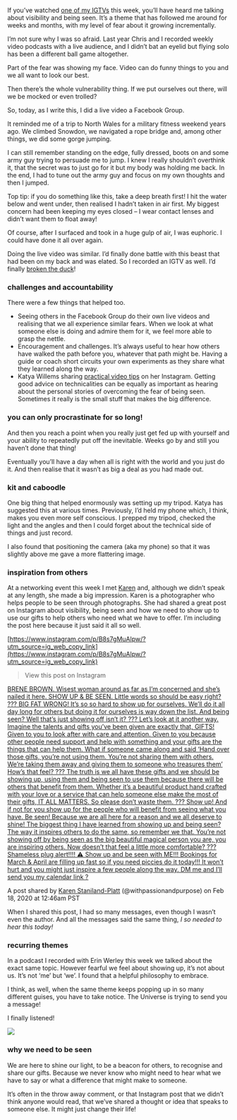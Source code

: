 If you’ve watched [one of my IGTVs](https://www.instagram.com/tv/B8yUh4aHTlo/?utm_source=ig_web_copy_link) this week, you’ll have heard me talking about visibility and being seen. It’s a theme that has followed me around for weeks and months, with my level of fear about it growing incrementally.

I’m not sure why I was so afraid. Last year Chris and I recorded weekly video podcasts with a live audience, and I didn’t bat an eyelid but flying solo has been a different ball game altogether.

Part of the fear was showing my face. Video can do funny things to you and we all want to look our best.

Then there’s the whole vulnerability thing. If we put ourselves out there, will we be mocked or even trolled?

So, today, as I write this, I did a live video a Facebook Group.

It reminded me of a trip to North Wales for a military fitness weekend years ago. We climbed Snowdon, we navigated a rope bridge and, among other things, we did some gorge jumping.

I can still remember standing on the edge, fully dressed, boots on and some army guy trying to persuade me to jump. I knew I really shouldn’t overthink it, that the secret was to just go for it but my body was holding me back. In the end, I had to tune out the army guy and focus on my own thoughts and then I jumped.

Top tip: if you do something like this, take a deep breath first! I hit the water below and went under, then realised I hadn’t taken in air first. My biggest concern had been keeping my eyes closed – I wear contact lenses and didn’t want them to float away!

Of course, after I surfaced and took in a huge gulp of air, I was euphoric. I could have done it all over again.

Doing the live video was similar. I’d finally done battle with this beast that had been on my back and was elated. So I recorded an IGTV as well. I’d finally [broken the duck](https://www.bloomsbury-international.com/student-ezone/idiom-of-the-week/111-break-your-duck/)!

### challenges and accountability

There were a few things that helped too.

-   Seeing others in the Facebook Group do their own live videos and realising that we all experience similar fears. When we look at what someone else is doing and admire them for it, we feel more able to grasp the nettle.
-   Encouragement and challenges. It’s always useful to hear how others have walked the path before you, whatever that path might be. Having a guide or coach short circuits your own experiments as they share what they learned along the way.
-   Katya Willems sharing [practical video tips](https://www.instagram.com/tv/B8gmpbgAhZb/?utm_source=ig_web_copy_link) on her Instagram. Getting good advice on technicalities can be equally as important as hearing about the personal stories of overcoming the fear of being seen. Sometimes it really is the small stuff that makes the big difference.

### you can only procrastinate for so long!

And then you reach a point when you really just get fed up with yourself and your ability to repeatedly put off the inevitable. Weeks go by and still you haven’t done that thing!

Eventually you’ll have a day when all is right with the world and you just do it. And then realise that it wasn’t as big a deal as you had made out.

### kit and caboodle

One big thing that helped enormously was setting up my tripod. Katya has suggested this at various times. Previously, I’d held my phone which, I think, makes you even more self conscious. I prepped my tripod, checked the light and the angles and then I could forget about the technical side of things and just record.

I also found that positioning the camera (aka my phone) so that it was slightly above me gave a more flattering image.

### inspiration from others

At a networking event this week I met [Karen](https://www.instagram.com/withpassionandpurpose/) and, although we didn’t speak at any length, she made a big impression. Karen is a photographer who helps people to be seen through photographs. She had shared a great post on Instagram about visibility, being seen and how we need to show up to use our gifts to help others who need what we have to offer. I’m including the post here because it just said it all so well.

[https://www.instagram.com/p/B8s7gMuAlpw/?utm_source=ig_web_copy_link](https://www.instagram.com/p/B8s7gMuAlpw/?utm_source=ig_web_copy_link)

> View this post on Instagram

[BRENE BROWN. Wisest woman around as far as I’m concerned and she’s nailed it here. SHOW UP & BE SEEN. Little words so should be easy right? ??? BIG FAT WRONG! It’s so so hard to show up for ourselves. We’ll do it all day long for others but doing it for ourselves is way down the list. And being seen? Well that’s just showing off isn’t it? ??? Let’s look at it another way. Imagine the talents and gifts you’ve been given are exactly that, GIFTS! Given to you to look after with care and attention. Given to you because other people need support and help with something and your gifts are the things that can help them. What if someone came along and said ‘Hand over those gifts, you’re not using them. You’re not sharing them with others. We’re taking them away and giving them to someone who treasures them’ How’s that feel? ??? The truth is we all have these gifts and we should be showing up, using them and being seen to use them because there will be others that benefit from them. Whether it’s a beautiful product hand crafted with your love or a service that can help someone else make the most of their gifts, IT ALL MATTERS. So please don’t waste them. ??? Show up! And if not for you show up for the people who will benefit from seeing what you have. Be seen! Because we are all here for a reason and we all deserve to shine! The biggest thing I have learned from showing up and being seen? The way it inspires others to do the same, so remember we that. You’re not showing off by being seen as the big beautiful magical person you are, you are inspiring others. Now doesn’t that feel a little more comfortable? ??? Shameless plug alert!!!! ⚠️ Show up and be seen with ME!!! Bookings for March & April are filling up fast so if you need piccies do it today!!! It won’t hurt and you might just inspire a few people along the way. DM me and I’ll send you my calendar link ?](https://www.instagram.com/p/B8s7gMuAlpw/?utm_source=ig_embed&utm_campaign=loading)

A post shared by [Karen Staniland-Platt](https://www.instagram.com/withpassionandpurpose/?utm_source=ig_embed&utm_campaign=loading) (@withpassionandpurpose) on Feb 18, 2020 at 12:46am PST

When I shared this post, I had so many messages, even though I wasn’t even the author. And all the messages said the same thing, _I so needed to hear this today!_

### recurring themes

In a podcast I recorded with Erin Werley this week we talked about the exact same topic. However fearful we feel about showing up, it’s not about us. It’s not ‘me’ but ‘we’. I found that a helpful philosophy to embrace.

I think, as well, when the same theme keeps popping up in so many different guises, you have to take notice. The Universe is trying to send you a message!

I finally listened!

![](https://nicola-fisher.ghost.io/content/images/wordpress/2020/02/evgeni-tcherkasski-SHA85I0G8K4-unsplash-scaled.jpg)

### why we need to be seen

We are here to shine our light, to be a beacon for others, to recognise and share our gifts. Because we never know who might need to hear what we have to say or what a difference that might make to someone.

It’s often in the throw away comment, or that Instagram post that we didn’t think anyone would read, that we’ve shared a thought or idea that speaks to someone else. It might just change their life!